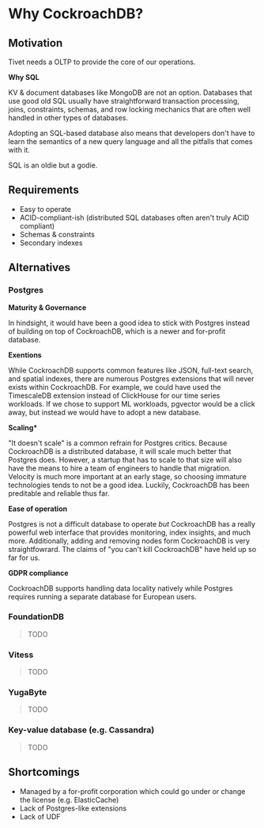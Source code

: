 # Why CockroachDB?

## Motivation

Tivet needs a OLTP to provide the core of our operations.

**Why SQL**

KV & document databases like MongoDB are not an option. Databases that use good old SQL usually have
straightforward transaction processing, joins, constraints, schemas, and row locking mechanics that are often
well handled in other types of databases.

Adopting an SQL-based database also means that developers don't have to learn the semantics of a new query
language and all the pitfalls that comes with it.

SQL is an oldie but a godie.

## Requirements

- Easy to operate
- ACID-compliant-ish (distributed SQL databases often aren't truly ACID compliant)
- Schemas & constraints
- Secondary indexes

## Alternatives

### Postgres

**Maturity & Governance**

In hindsight, it would have been a good idea to stick with Postgres instead of building on top of CockroachDB,
which is a newer and for-profit database.

**Exentions**

While CockroachDB supports common features like JSON, full-text search, and spatial indexes, there are
numerous Postgres extensions that will never exists within CockroachDB. For example, we could have used the
TimescaleDB extension instead of ClickHouse for our time series workloads. If we chose to support ML
workloads, pgvector would be a click away, but instead we would have to adopt a new database.

**Scaling\***

"It doesn't scale" is a common refrain for Postgres critics. Because CockroachDB is a distributed database, it
will scale much better that Postgres does. However, a startup that has to scale to that size will also have
the means to hire a team of engineers to handle that migration. Velocity is much more important at an early
stage, so choosing immature technologies tends to not be a good idea. Luckily, CockroachDB has been preditable
and reliable thus far.

**Ease of operation**

Postgres is not a difficult database to operate _but_ CockroachDB has a really powerful web interface that
provides monitoring, index insights, and much more. Additionally, adding and removing nodes form CockroachDB
is very straightfowrard. The claims of "you can't kill CockroachDB" have held up so far for us.

**GDPR compliance**

CockroachDB supports handling data locality natively while Postgres requires running a separate database for
European users.

### FoundationDB

> TODO

### Vitess

> TODO

### YugaByte

> TODO

### Key-value database (e.g. Cassandra)

> TODO

## Shortcomings

- Managed by a for-profit corporation which could go under or change the license (e.g. ElasticCache)
- Lack of Postgres-like extensions
- Lack of UDF

